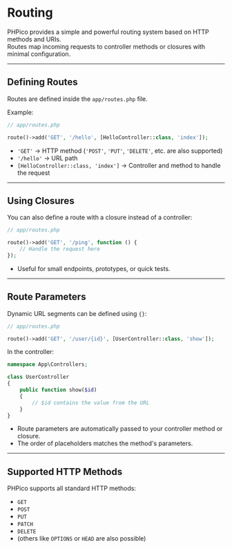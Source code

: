 # Routing

PHPico provides a simple and powerful routing system based on HTTP methods and URIs.  
Routes map incoming requests to controller methods or closures with minimal configuration.

---

## Defining Routes

Routes are defined inside the `app/routes.php` file.

Example:

```php
// app/routes.php

route()->add('GET', '/hello', [HelloController::class, 'index']);
```

- `'GET'` → HTTP method (`'POST'`, `'PUT'`, `'DELETE'`, etc. are also supported)
- `'/hello'` → URL path
- `[HelloController::class, 'index']` → Controller and method to handle the request

---

## Using Closures

You can also define a route with a closure instead of a controller:

```php
// app/routes.php

route()->add('GET', '/ping', function () {
    // Handle the request here
});
```

- Useful for small endpoints, prototypes, or quick tests.

---

## Route Parameters

Dynamic URL segments can be defined using `{}`:

```php
// app/routes.php

route()->add('GET', '/user/{id}', [UserController::class, 'show']);
```

In the controller:

```php
namespace App\Controllers;

class UserController
{
    public function show($id)
    {
        // $id contains the value from the URL
    }
}
```

- Route parameters are automatically passed to your controller method or closure.
- The order of placeholders matches the method's parameters.

---

## Supported HTTP Methods

PHPico supports all standard HTTP methods:

- `GET`
- `POST`
- `PUT`
- `PATCH`
- `DELETE`
- (others like `OPTIONS` or `HEAD` are also possible)
